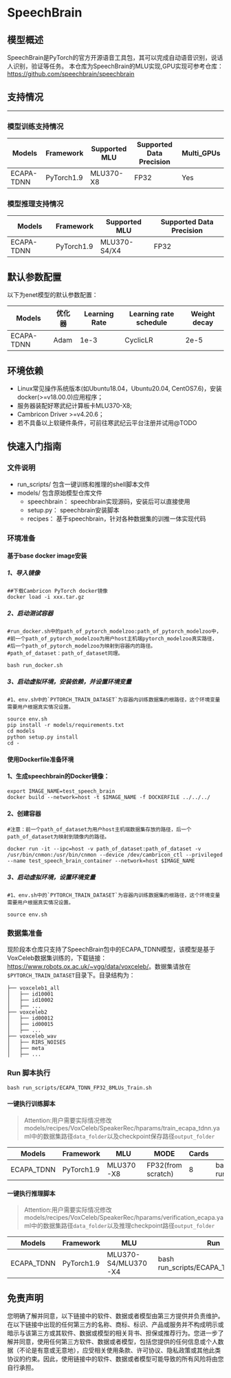 # SpeechBrain

## 模型概述
  SpeechBrain是PyTorch的官方开源语音工具包，其可以完成自动语音识别，说话人识别，验证等任务。
  本仓库为SpeechBrain的MLU实现,GPU实现可参考仓库：https://github.com/speechbrain/speechbrain

## 支持情况
---
### 模型训练支持情况
| Models      | Framework | Supported MLU | Supported Data Precision | Multi_GPUs |
| ----------- | --------- | ------------- | ------------------------ | ---------- |
| ECAPA-TDNN      | PyTorch1.9   |   MLU370-X8   |   FP32               | Yes        |

### 模型推理支持情况
| Models      | Framework | Supported MLU | Supported Data Precision |
| ----------- | --------- | ------------- | ------------------------ |
| ECAPA-TDNN      | PyTorch1.9   | MLU370-S4/X4  |    FP32              |


## 默认参数配置
以下为enet模型的默认参数配置：

Models  | 优化器  | Learning Rate   | Learning rate schedule |  Weight decay |
---- | ----- | ----- | ----- | ----- |
ECAPA-TDNN  | Adam  | 1e-3  | CyclicLR | 2e-5 |



## 环境依赖
* Linux常见操作系统版本(如Ubuntu18.04，Ubuntu20.04, CentOS7.6)，安装docker(>=v18.00.0)应用程序；
* 服务器装配好寒武纪计算板卡MLU370-X8;
* Cambricon Driver >=v4.20.6；
* 若不具备以上软硬件条件，可前往寒武纪云平台注册并试用@TODO

## 快速入门指南

### 文件说明
- run_scripts/ 包含一键训练和推理的shell脚本文件
- models/ 包含原始模型仓库文件
  - speechbrain： speechbrain实现源码，安装后可以直接使用
  - setup.py：    speechbrain安装脚本
  - recipes：     基于speechbrain，针对各种数据集的训推一体实现代码


### 环境准备
#### 基于base docker image安装
##### 1、导入镜像
```
##下载Cambricon PyTorch docker镜像
docker load -i xxx.tar.gz
```

##### 2、启动测试容器
```
#run_docker.sh中的path_of_pytorch_modelzoo:path_of_pytorch_modelzoo中，
#前一个path_of_pytorch_modelzoo为用户host主机端pytorch_modelzoo真实路径，
#后一个path_of_pytorch_modelzoo为映射到容器内的路径。
#path_of_dataset：path_of_dataset同理。

bash run_docker.sh
```

##### 3、启动虚拟环境，安装依赖，并设置环境变量

```
#1、env.sh中的`PYTORCH_TRAIN_DATASET`为容器内训练数据集的根路径，这个环境变量需要用户根据真实情况设置。 

source env.sh
pip install -r models/requirements.txt
cd models
python setup.py install
cd -
```


#### 使用Dockerfile准备环境
#### 1、生成speechbrain的Docker镜像：

```
export IMAGE_NAME=test_speech_brain
docker build --network=host -t $IMAGE_NAME -f DOCKERFILE ../../../
```

####  2、创建容器

```
#注意：前一个path_of_dataset为用户host主机端数据集存放的路径，后一个path_of_dataset为映射到镜像内的路径。

docker run -it --ipc=host -v path_of_dataset:path_of_dataset -v /usr/bin/cnmon:/usr/bin/cnmon --device /dev/cambricon_ctl --privileged --name test_speech_brain_container --network=host $IMAGE_NAME
```

##### 3、启动虚拟环境，设置环境变量

```
#1、env.sh中的`PYTORCH_TRAIN_DATASET`为容器内训练数据集的根路径，这个环境变量需要用户根据真实情况设置。 

source env.sh
```

### 数据集准备
现阶段本仓库只支持了SpeechBrain包中的ECAPA_TDNN模型，该模型是基于VoxCeleb数据集训练的，下载链接：<https://www.robots.ox.ac.uk/~vgg/data/voxceleb/>。数据集请放在`$PYTORCH_TRAIN_DATASET`目录下。目录结构为：
```
├── voxceleb1_all
│   ├── id10001
│   ├── id10002
│   ├── ...
├── voxceleb2
│   ├── id00012
│   ├── id00015
│   ├── ...
├── voxceleb_wav
│   ├── RIRS_NOISES
│   ├── meta
│   ├── ...
```

### Run 脚本执行
```
bash run_scripts/ECAPA_TDNN_FP32_8MLUs_Train.sh
```

#### 一键执行训练脚本

>Attention:用户需要实际情况修改models/recipes/VoxCeleb/SpeakerRec/hparams/train_ecapa_tdnn.yaml中的数据集路径`data_folder`以及checkpoint保存路径`output_folder`

Models  | Framework  | MLU   | MODE  | Cards  | Run
----- | ----- | ----- | ----- | ----- | ----- |
ECAPA_TDNN  | PyTorch1.9  | MLU370-X8  | FP32(from scratch)  | 8 | bash run_scripts/ECAPA_TDNN_FP32_8MLUs_Train.sh |

#### 一键执行推理脚本

>Attention:用户需要实际情况修改models/recipes/VoxCeleb/SpeakerRec/hparams/verification_ecapa.yaml中的数据集路径`data_folder`以及推理checkpoint路径`output_folder`

Models  | Framework  | MLU   |Run
----- | ----- | ----- | ----- | 
ECAPA_TDNN  | PyTorch1.9  | MLU370-S4/MLU370-X4 | bash run_scripts/ECAPA_TDNN_Infer.sh

## 免责声明
您明确了解并同意，以下链接中的软件、数据或者模型由第三方提供并负责维护。在以下链接中出现的任何第三方的名称、商标、标识、产品或服务并不构成明示或暗示与该第三方或其软件、数据或模型的相关背书、担保或推荐行为。您进一步了解并同意，使用任何第三方软件、数据或者模型，包括您提供的任何信息或个人数据（不论是有意或无意地），应受相关使用条款、许可协议、隐私政策或其他此类协议的约束。因此，使用链接中的软件、数据或者模型可能导致的所有风险将由您自行承担。

